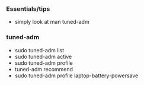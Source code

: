 ### Essentials/tips
* simply look at man tuned-adm



### tuned-adm
* sudo tuned-adm list
* sudo tuned-adm active
* sudo tuned-adm profile <profile>
* tuned-adm recommend
* sudo tuned-adm profile laptop-battery-powersave


